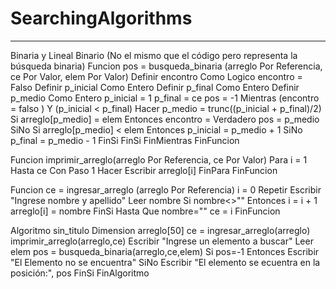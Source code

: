 # SearchingAlgorithms

----

Binaria y Lineal
Binario (No el mismo que el código pero representa la búsqueda binaria)
Funcion pos = busqueda_binaria (arreglo Por Referencia, ce Por Valor, elem Por Valor)
	Definir encontro Como Logico
	encontro = Falso
	Definir p_inicial Como Entero
	Definir p_final Como Entero
	Definir p_medio Como Entero
	p_inicial = 1
	p_final = ce
	pos = -1
	Mientras (encontro = falso ) Y (p_inicial < p_final) Hacer
		p_medio = trunc((p_inicial + p_final)/2)
		Si arreglo[p_medio] = elem Entonces
			encontro = Verdadero
			pos = p_medio
		SiNo
			Si arreglo[p_medio] < elem Entonces
				p_inicial = p_medio + 1
			SiNo
				p_final = p_medio - 1
			FinSi
		FinSi
	FinMientras
FinFuncion

Funcion imprimir_arreglo(arreglo Por Referencia, ce Por Valor)
	Para i = 1 Hasta ce Con Paso 1 Hacer
		Escribir arreglo[i]
	FinPara
FinFuncion

Funcion ce = ingresar_arreglo (arreglo Por Referencia)
	i = 0
	Repetir
		Escribir "Ingrese nombre y apellido"
		Leer nombre
		Si nombre<>"" Entonces
			i = i + 1
			arreglo[i] = nombre
		FinSi
	Hasta Que nombre=""
	ce = i
FinFuncion

Algoritmo sin_titulo
	Dimension arreglo[50]
	ce = ingresar_arreglo(arreglo)
	imprimir_arreglo(arreglo,ce)
	Escribir "Ingrese un elemento a buscar"
	Leer elem
	pos = busqueda_binaria(arreglo,ce,elem)
	Si pos=-1 Entonces
		Escribir "El Elemento no se encuentra"
	SiNo
		Escribir "El elemento se ecuentra en la posición:", pos
	FinSi
FinAlgoritmo
